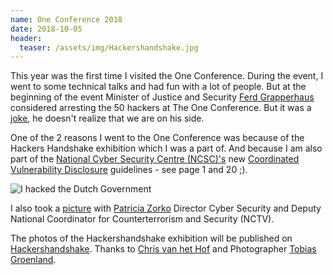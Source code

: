 ```yaml
---
name: One Conference 2018
date: 2018-10-05
header: 
  teaser: /assets/img/Hackershandshake.jpg
---
```


This year was the first time I visited the One Conference. During the event, I went to some technical talks and had fun with a lot of people. But at the beginning of the event Minister of Justice and Security [Ferd Grapperhaus](https://twitter.com/ferdgrapperhaus) considered arresting the 50 hackers at The One Conference. But it was a [joke](https://twitter.com/LousewiesvdLaan/status/1047031198546087936), he doesn't realize that we are on his side. 

One of the 2 reasons I went to the One Conference was because of the Hackers Handshake exhibition which I was a part of. And because I am also part of the [National Cyber Security Centre (NCSC)'s](https://www.ncsc.nl/) new [Coordinated Vulnerability Disclosure]({{site.url}}/assets/docs/cvd-en.pdf) guidelines - see page 1 and 20 ;).

![I hacked the Dutch Government]({{site.url}}/assets/img/ncsc.jpg)

I also took a [picture](https://twitter.com/ptrczrk/status/1047064027992612865)  with [Patricia Zorko](https://twitter.com/ptrczrk) Director Cyber Security and Deputy National Coordinator for Counterterrorism and Security (NCTV).

The photos of the Hackershandshake exhibition will be published on [Hackershandshake](https://hackershandshake.com). Thanks to [Chris van het Hof](https://twitter.com/Cvthof) and Photographer [Tobias Groenland](https://twitter.com/tobiasgroenland).
